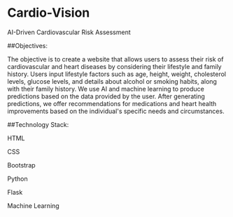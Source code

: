 # Cardio-Vision
AI-Driven Cardiovascular Risk Assessment

##Objectives:

The objective is to create a website that allows users to assess their risk of cardiovascular and heart diseases by considering their lifestyle and family history. Users input lifestyle factors such as age, height, weight, cholesterol levels, glucose levels, and details about alcohol or smoking habits, along with their family history. We use AI and machine learning to produce predictions based on the data provided by the user. After generating predictions, we offer recommendations for medications and heart health improvements based on the individual's specific needs and circumstances.

##Technology Stack:

HTML

CSS

Bootstrap

Python

Flask

Machine Learning
